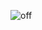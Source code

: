 ![off](https://user-images.githubusercontent.com/94467725/144272219-2af0de58-1530-4444-b66d-ece937a5d679.PNG)
